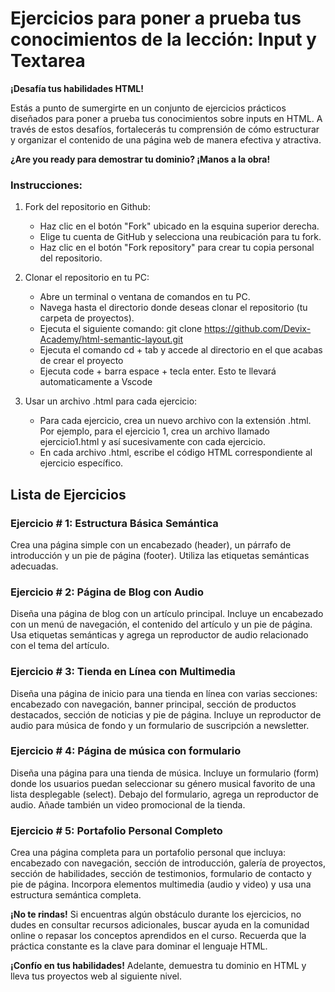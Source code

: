 # Ejercicios para poner a prueba tus conocimientos de la lección: Input y Textarea

**¡Desafía tus habilidades HTML!**

Estás a punto de sumergirte en un conjunto de ejercicios prácticos diseñados para poner a prueba tus conocimientos sobre inputs en HTML. A través de estos desafíos, fortalecerás tu comprensión de cómo estructurar y organizar el contenido de una página web de manera efectiva y atractiva.

**¿Are you ready para demostrar tu dominio? ¡Manos a la obra!**

### Instrucciones:
1. Fork del repositorio en Github:

    * Haz clic en el botón "Fork" ubicado en la esquina superior derecha.
    * Elige tu cuenta de GitHub y selecciona una reubicación para tu fork.
    * Haz clic en el botón "Fork repository" para crear tu copia personal del repositorio.

2. Clonar el repositorio en tu PC:

    * Abre un terminal o ventana de comandos en tu PC.
    * Navega hasta el directorio donde deseas clonar el repositorio (tu carpeta de proyectos).
    * Ejecuta el siguiente comando: git clone https://github.com/Devix-Academy/html-semantic-layout.git
    * Ejecuta el comando cd + tab y accede al directorio en el que acabas de crear el proyecto
    * Ejecuta code + barra espace + tecla enter. Esto te llevará automaticamente a Vscode
    

3. Usar un archivo .html para cada ejercicio:

    * Para cada ejercicio, crea un nuevo archivo con la extensión .html. Por ejemplo, para el ejercicio 1, crea un archivo llamado ejercicio1.html y así sucesivamente con cada ejercicio.
    * En cada archivo .html, escribe el código HTML correspondiente al ejercicio específico.


## Lista de Ejercicios

### Ejercicio # 1: Estructura Básica Semántica
Crea una página simple con un encabezado (header), un párrafo de introducción y un pie de página (footer). Utiliza las etiquetas semánticas adecuadas.

### Ejercicio # 2: Página de Blog con Audio
Diseña una página de blog con un artículo principal. Incluye un encabezado con un menú de navegación, el contenido del artículo y un pie de página. Usa etiquetas semánticas y agrega un reproductor de audio relacionado con el tema del artículo.

### Ejercicio # 3: Tienda en Línea con Multimedia
Diseña una página de inicio para una tienda en línea con varias secciones: encabezado con navegación, banner principal, sección de productos destacados, sección de noticias y pie de página. Incluye un reproductor de audio para música de fondo y un formulario de suscripción a newsletter.

### Ejercicio # 4: Página de música con formulario
Diseña una página para una tienda de música. Incluye un formulario (form) donde los usuarios puedan seleccionar su género musical favorito de una lista desplegable (select). Debajo del formulario, agrega un reproductor de audio. Añade también un video promocional de la tienda.
    
### Ejercicio # 5: Portafolio Personal Completo
Crea una página completa para un portafolio personal que incluya: encabezado con navegación, sección de introducción, galería de proyectos, sección de habilidades, sección de testimonios, formulario de contacto y pie de página. Incorpora elementos multimedia (audio y video) y usa una estructura semántica completa.

**¡No te rindas!** Si encuentras algún obstáculo durante los ejercicios, no dudes en consultar recursos adicionales, buscar ayuda en la comunidad online o repasar los conceptos aprendidos en el curso. Recuerda que la práctica constante es la clave para dominar el lenguaje HTML.

**¡Confío en tus habilidades!** Adelante, demuestra tu dominio  en HTML y lleva tus proyectos web al siguiente nivel.

